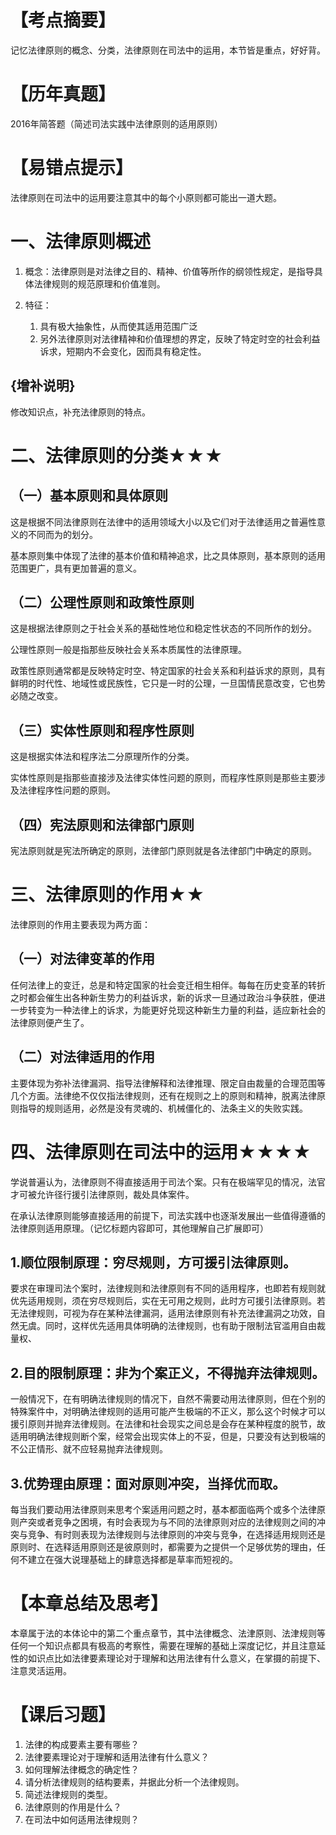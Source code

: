 # 【考点摘要】
记忆法律原则的概念、分类，法律原则在司法中的运用，本节皆是重点，好好背。
# 【历年真题】
2016年简答题（简述司法实践中法律原则的适用原则）
# 【易错点提示】
法律原则在司法中的运用要注意其中的每个小原则都可能出一道大题。
# 一、法律原则概述
1. 概念：法律原则是对法律之目的、精神、价值等所作的纲领性规定，是指导具体法律规则的规范原理和价值准则。

2. 特征：
	1. 具有极大抽象性，从而使其适用范围广泛
	2. 另外法律原则对法律精神和价值理想的界定，反映了特定时空的社会利益诉求，短期内不会变化，因而具有稳定性。
## {增补说明}
修改知识点，补充法律原则的特点。
# 二、法律原则的分类★★★
## （一）基本原则和具体原则
这是根据不同法律原则在法律中的适用领域大小以及它们对于法律适用之普遍性意义的不同而为的划分。

基本原则集中体现了法律的基本价值和精神追求，比之具体原则，基本原则的适用范围更广，具有更加普遍的意义。
## （二）公理性原则和政策性原则
这是根据法律原则之于社会关系的基础性地位和稳定性状态的不同所作的划分。

公理性原则一般是指那些反映社会关系本质属性的法律原理。

政策性原则通常都是反映特定时空、特定国家的社会关系和利益诉求的原则，具有鲜明的时代性、地域性或民族性，它只是一时的公理，一旦国情民意改变，它也势必随之改变。
## （三）实体性原则和程序性原则
这是根据实体法和程序法二分原理所作的分类。

实体性原则是指那些直接涉及法律实体性问题的原则，而程序性原则是那些主要涉及法律程序性问题的原则。
## （四）宪法原则和法律部门原则
宪法原则就是宪法所确定的原则，法律部门原则就是各法律部门中确定的原则。
# 三、法律原则的作用★★
法律原则的作用主要表现为两方面：
## （一）对法律变革的作用
任何法律上的变迁，总是和特定国家的社会变迁相生相伴。每每在历史变革的转折之时都会催生出各种新生势力的利益诉求，新的诉求一旦通过政治斗争获胜，便进一步转变为一种法律上的诉求，为能更好兑现这种新生力量的利益，适应新社会的法律原则便产生了。
## （二）对法律适用的作用
主要体现为弥补法律漏洞、指导法律解释和法律推理、限定自由裁量的合理范围等几个方面。法律绝不仅仅指法律规则，还有在规则之上的原则和精神，脱离法律原则指导的规则适用，必然是没有灵魂的、机械僵化的、法条主义的失败实践。
# 四、法律原则在司法中的运用★★★★
学说普遍认为，法律原则不得直接适用于司法个案。只有在极端罕见的情况，法官才可被允许径行援引法律原则，裁处具体案件。

在承认法律原则能够直接适用的前提下，司法实践中也逐渐发展出一些值得遵循的法律原则适用原理。（记忆标题内容即可，其他理解自己扩展即可）
## 1.顺位限制原理：穷尽规则，方可援引法律原则。
要求在审理司法个案时，法律规则和法律原则有不同的适用程序，也即若有规则就优先适用规则，须在穷尽规则后，实在无可用之规则，此时方可援引法律原则。若无法律规则，可视为存在某种法律漏洞，适用法律原则有补充法律漏洞之功效，自然无虞。同时，这样优先适用具体明确的法律规则，也有助于限制法官滥用自由裁量权、
## 2.目的限制原理：非为个案正义，不得抛弃法律规则。
一般情况下，在有明确法律规则的情况下，自然不需要动用法律原则，但在个别的特殊案件中，对明确法律规则的适用可能产生极端的不正义，那么这个时候才可以援引原则并抛弃法律规则。在法律和社会现实之间总是会存在某种程度的脱节，故适用明确法律规则断个案，经常会出现实体上的不妥，但是，只要没有达到极端的不公正情形、就不应轻易抛弃法律规则。
## 3.优势理由原理：面对原则冲突，当择优而取。
每当我们要动用法律原则来思考个案适用问题之时，基本都面临两个或多个法律原则产突或者竞争之困境，有时会表现为与不同的法律原则对应的法律规则之间的冲突与竞争、有时则表现为法律规则与法律原则的冲突与竞争，在选择适用规则还是原则时、在选释适用原则还是彼原则时，都需要为之提供一个足够优势的理由，任何不建立在强大说理基础上的肆意选择都是草率而短视的。
# 【本章总结及思考】
本章属于法的本体论中的第二个重点章节，其中法律概念、法津原则、法津规则等任何一个知识点都具有极高的考察性，需要在理解的基础上深度记忆，并且注意延性的如识点比如法律要素理论对于理解和达用法律有什么意义，在掌摄的前提下、注意灵活运用。
# 【课后习题】
1. 法律的构成要素主要有哪些？
2. 法律要素理论对于理解和适用法律有什么意义？
3. 如何理解法律概念的确定性？
4. 请分析法律规则的结构要素，并据此分析一个法律规则。
5. 简述法律规则的类型。
6. 法律原则的作用是什么？
7. 在司法中如何适用法律规则？